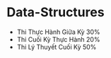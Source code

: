 # Data-Structures
* Thi Thực Hành Giữa Kỳ 30%
* Thi Cuối Kỳ Thực Hành 20%
* Thi Lý Thuyết Cuối Kỳ 50%
